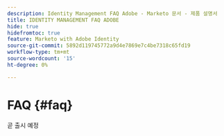 ```yaml
---
description: Identity Management FAQ Adobe - Marketo 문서 - 제품 설명서
title: IDENTITY MANAGEMENT FAQ ADOBE
hide: true
hidefromtoc: true
feature: Marketo with Adobe Identity
source-git-commit: 5892d119745772a9d4e7869e7c4be7318c65fd19
workflow-type: tm+mt
source-wordcount: '15'
ht-degree: 0%

---
```


# FAQ {#faq}

곧 출시 예정

